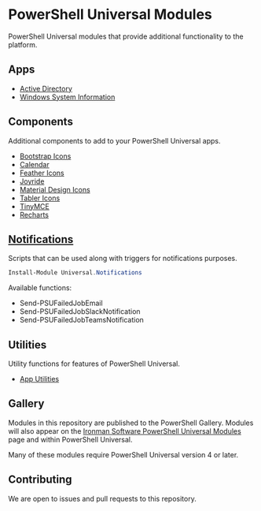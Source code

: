 # PowerShell Universal Modules

PowerShell Universal modules that provide additional functionality to the platform.

## Apps 

- [Active Directory](/Apps/Universal.Apps.ActiveDirectory/)
- [Windows System Information](/Apps/Universal.Apps.WindowsSystemInformation/)

## Components

Additional components to add to your PowerShell Universal apps. 

- [Bootstrap Icons](/Components/Icons.Bootstrap/)
- [Calendar](/Components/Calendar/)
- [Feather Icons](/Components/Icons.Feather/)
- [Joyride](/Components/Joyride/)
- [Material Design Icons](/Components/Icons.MaterialDesign/)
- [Tabler Icons](/Components/Icons.Tabler/)
- [TinyMCE](/Components/TinyMCE)
- [Recharts](/Components/Recharts)

## [Notifications](/Notifications/Universal.Notifications/README.md)

Scripts that can be used along with triggers for notifications purposes. 

```powershell
Install-Module Universal.Notifications
```

Available functions: 

- Send-PSUFailedJobEmail
- Send-PSUFailedJobSlackNotification
- Send-PSUFailedJobTeamsNotification

## Utilities

Utility functions for features of PowerShell Universal. 

- [App Utilities](/Utilities/Universal.Utilities.Apps/)

## Gallery

Modules in this repository are published to the PowerShell Gallery. Modules will also appear on the [Ironman Software PowerShell Universal Modules](https://ironmansoftware.com/powershell-universal/modules) page and within PowerShell Universal. 

Many of these modules require PowerShell Universal version 4 or later.

## Contributing

We are open to issues and pull requests to this repository. 